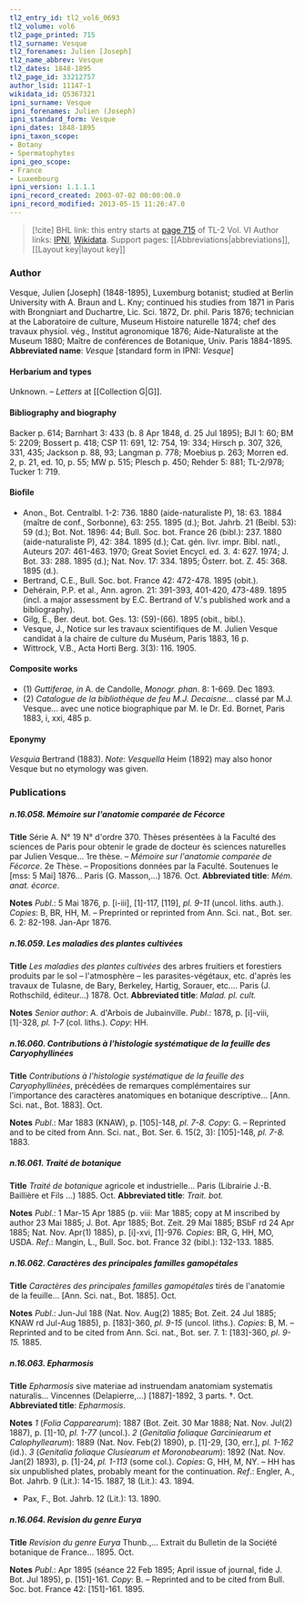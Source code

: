 ```yaml
---
tl2_entry_id: tl2_vol6_0693
tl2_volume: vol6
tl2_page_printed: 715
tl2_surname: Vesque
tl2_forenames: Julien [Joseph]
tl2_name_abbrev: Vesque
tl2_dates: 1848-1895
tl2_page_id: 33212757
author_lsid: 11147-1
wikidata_id: Q5367321
ipni_surname: Vesque
ipni_forenames: Julien (Joseph)
ipni_standard_form: Vesque
ipni_dates: 1848-1895
ipni_taxon_scope: 
- Botany
- Spermatophytes
ipni_geo_scope: 
- France
- Luxembourg
ipni_version: 1.1.1.1
ipni_record_created: 2003-07-02 00:00:00.0
ipni_record_modified: 2013-05-15 11:26:47.0
---
```


> [!cite] BHL link: this entry starts at [page 715](https://www.biodiversitylibrary.org/page/33212757) of TL-2 Vol. VI
> Author links: [IPNI](https://www.ipni.org/a/11147-1), [Wikidata](https://www.wikidata.org/wiki/Q5367321). Support pages: [[Abbreviations|abbreviations]], [[Layout key|layout key]]

### Author

Vesque, Julien \[Joseph\] (1848-1895), Luxemburg botanist; studied at Berlin University with A. Braun and L. Kny; continued his studies from 1871 in Paris with Brongniart and Duchartre, Lic. Sci. 1872, Dr. phil. Paris 1876; technician at the Laboratoire de culture, Museum Histoire naturelle 1874; chef des travaux physiol. vég., Institut agronomique 1876; Aide-Naturaliste at the Museum 1880; Maître de conférences de Botanique, Univ. Paris 1884-1895. 
**Abbreviated name**: *Vesque* \[standard form in IPNI: *Vesque*\]

#### Herbarium and types

Unknown. – *Letters* at [[Collection G|G]].

#### Bibliography and biography

Backer p. 614; Barnhart 3: 433 (b. 8 Apr 1848, d. 25 Jul 1895); BJI 1: 60; BM 5: 2209; Bossert p. 418; CSP 11: 691, 12: 754, 19: 334; Hirsch p. 307, 326, 331, 435; Jackson p. 88, 93; Langman p. 778; Moebius p. 263; Morren ed. 2, p. 21, ed. 10, p. 55; MW p. 515; Plesch p. 450; Rehder 5: 881; TL-2/978; Tucker 1: 719.

#### Biofile

- Anon., Bot. Centralbl. 1-2: 736. 1880 (aide-naturaliste P), 18: 63. 1884 (maître de conf., Sorbonne), 63: 255. 1895 (d.); Bot. Jahrb. 21 (Beibl. 53): 59 (d.); Bot. Not. 1896: 44; Bull. Soc. bot. France 26 (bibl.): 237. 1880 (aide-naturaliste P), 42: 384. 1895 (d.); Cat. gén. livr. impr. Bibl. natl., Auteurs 207: 461-463. 1970; Great Soviet Encycl. ed. 3. 4: 627. 1974; J. Bot. 33: 288. 1895 (d.); Nat. Nov. 17: 334. 1895; Österr. bot. Z. 45: 368. 1895 (d.).
- Bertrand, C.E., Bull. Soc. bot. France 42: 472-478. 1895 (obit.).
- Dehérain, P.P. et al., Ann. agron. 21: 391-393, 401-420, 473-489. 1895 (incl. a major assessment by E.C. Bertrand of V.'s published work and a bibliography).
- Gilg, E., Ber. deut. bot. Ges. 13: (59)-(66). 1895 (obit., bibl.).
- Vesque, J., Notice sur les travaux scientifiques de M. Julien Vesque candidat à la chaire de culture du Muséum, Paris 1883, 16 p.
- Wittrock, V.B., Acta Horti Berg. 3(3): 116. 1905.

#### Composite works

- (1) *Guttiferae, in* A. de Candolle, *Monogr. phan*. 8: 1-669. Dec 1893.
- (2) *Catalogue de la bibliothèque de feu M.J. Decaisne*... classé par M.J. Vesque... avec une notice biographique par M. le Dr. Ed. Bornet, Paris 1883, i, xxi, 485 p.

#### Eponymy

*Vesquia* Bertrand (1883). *Note*: *Vesquella* Heim (1892) may also honor Vesque but no etymology was given.

### Publications

##### n.16.058. Mémoire sur l'anatomie comparée de Fécorce

**Title**
Série A. N° 19 N° d'ordre 370. Thèses présentées à la Faculté des sciences de Paris pour obtenir le grade de docteur ès sciences naturelles par Julien Vesque... 1re thèse. – *Mémoire sur l'anatomie comparée de Fécorce*. 2e Thèse. – Propositions données par la Faculté. Soutenues le \[mss: 5 Mai\] 1876... Paris (G. Masson,...) 1876. Oct.
**Abbreviated title**: *Mém. anat. écorce*.

**Notes**
*Publ*.: 5 Mai 1876, p. \[i-iii\], \[1\]-117, \[119\], *pl. 9-11* (uncol. liths. auth.). *Copies*: B, BR, HH, M. – Preprinted or reprinted from Ann. Sci. nat., Bot. ser. 6. 2: 82-198. Jan-Apr 1876.

##### n.16.059. Les maladies des plantes cultivées

**Title**
*Les maladies des plantes cultivées* des arbres fruitiers et forestiers produits par le sol – l'atmosphère – les parasites-végétaux, etc. d'après les travaux de Tulasne, de Bary, Berkeley, Hartig, Sorauer, etc.... Paris (J. Rothschild, éditeur...) 1878. Oct.
**Abbreviated title**: *Malad. pl. cult.*

**Notes**
*Senior author*: A. d'Arbois de Jubainville.
*Publ*.: 1878, p. \[i\]-viii, \[1\]-328, *pl. 1-7* (col. liths.). *Copy*: HH.

##### n.16.060. Contributions à l'histologie systématique de la feuille des Caryophyllinées

**Title**
*Contributions à l'histologie systématique de la feuille des Caryophyllinées*, précédées de remarques complémentaires sur l'importance des caractères anatomiques en botanique descriptive... \[Ann. Sci. nat., Bot. 1883\]. Oct.

**Notes**
*Publ*.: Mar 1883 (KNAW), p. \[105\]-148, *pl. 7-8. Copy*: G. – Reprinted and to be cited from Ann. Sci. nat., Bot. Ser. 6. 15(2, 3): \[105\]-148, *pl. 7-8.* 1883.

##### n.16.061. Traité de botanique

**Title**
*Traité de botanique* agricole et industrielle... Paris (Librairie J.-B. Baillière et Fils ...) 1885. Oct.
**Abbreviated title**: *Trait. bot.*

**Notes**
*Publ*.: 1 Mar-15 Apr 1885 (p. viii: Mar 1885; copy at M inscribed by author 23 Mai 1885; J. Bot. Apr 1885; Bot. Zeit. 29 Mai 1885; BSbF rd 24 Apr 1885; Nat. Nov. Apr(1) 1885), p. \[i\]-xvi, \[1\]-976. *Copies*: BR, G, HH, MO, USDA.
*Ref*.: Mangin, L., Bull. Soc. bot. France 32 (bibl.): 132-133. 1885.

##### n.16.062. Caractères des principales familles gamopétales

**Title**
*Caractères des principales familles gamopétales* tirés de l'anatomie de la feuille... \[Ann. Sci. nat., Bot. 1885\]. Oct.

**Notes**
*Publ*.: Jun-Jul 188 (Nat. Nov. Aug(2) 1885; Bot. Zeit. 24 Jul 1885; KNAW rd Jul-Aug 1885), p. \[183\]-360, *pl. 9-15* (uncol. liths.). *Copies*: B, M. – Reprinted and to be cited from Ann. Sci. nat., Bot. ser. 7. 1: \[183\]-360, *pl. 9-15.* 1885.

##### n.16.063. Epharmosis

**Title**
*Epharmosis* sive materiae ad instruendam anatomiam systematis naturalis... Vincennes (Delapierre,...) \[1887\]-1892, 3 parts. †. Oct.
**Abbreviated title**: *Epharmosis*.

**Notes**
*1* (*Folia Capparearum*): 1887 (Bot. Zeit. 30 Mar 1888; Nat. Nov. Jul(2) 1887), p. \[1\]-10, *pl. 1-77* (uncol.).
*2* (*Genitalia foliaque Garciniearum et Calophyllearum*): 1889 (Nat. Nov. Feb(2) 1890), p. \[1\]-29, \[30, err.\], *pl. 1-162* (id.).
*3* (*Genitalia foliaque Clusiearum et Moronobearum*): 1892 (Nat. Nov. Jan(2) 1893), p. \[1\]-24, *pl. 1-113* (some col.).
*Copies*: G, HH, M, NY. – HH has six unpublished plates, probably meant for the continuation.
*Ref*.: Engler, A., Bot. Jahrb. 9 (Lit.): 14-15. 1887, 18 (Lit.): 43. 1894.
- Pax, F., Bot. Jahrb. 12 (Lit.): 13. 1890.

##### n.16.064. Revision du genre Eurya

**Title**
*Revision du genre Eurya* Thunb.,... Extrait du Bulletin de la Société botanique de France... 1895. Oct.

**Notes**
*Publ*.: Apr 1895 (séance 22 Feb 1895; April issue of journal, fide J. Bot. Jul 1895), p. \[151\]-161. *Copy*: B. – Reprinted and to be cited from Bull. Soc. bot. France 42: \[151\]-161. 1895.

